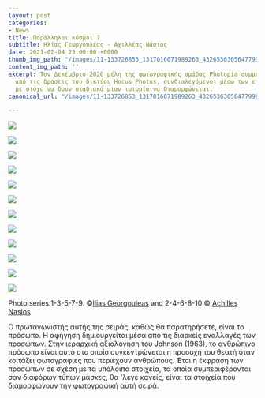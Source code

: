 ```yaml
---
layout: post
categories:
- News
title: Παράλληλοι κόσμοι 7
subtitle: Ηλίας Γεωργουλέας - Αχιλλέας Νάσιος
date: 2021-02-04 23:00:00 +0000
thumb_img_path: "/images/11-133726853_1317016071989263_4326536305647799895_n.jpg"
content_img_path: ''
excerpt: Τον Δεκέμβριο 2020 μέλη της φωτογραφικής ομάδας Photopia συμμετείχαν σε μια
  από τις δράσεις του δικτύου Hocus Photus, συνδιαλεγόμενοι μέσω των εικόνων τους
  με στόχο να δουν σταδιακά μιαν ιστορία να διαμορφώνεται.
canonical_url: "/images/11-133726853_1317016071989263_4326536305647799895_n.jpg"

---
```


![](/images/01-132403947_383937706026209_3509852526965541899_n.jpg)

![](/images/02_mg_5105.jpg)

![](/images/03-132048789_1351097455227952_1782362896588828598_n.jpg)

![](/images/04-img_4134.jpg)

![](/images/05-132370929_1931727126967698_8833381536574118709_n.jpg)

![](/images/06_mg_0353.jpg)

![](/images/07-132490150_214234206926496_7001960400703478973_n.jpg)

![](/images/08_mg_3341.jpg)

![](/images/09-134149617_2843512772588325_6368110654267988745_n.jpg)

![](/images/10-26232552_10214833602775995_9107812821739198727_o.jpg)

![](/images/11-133726853_1317016071989263_4326536305647799895_n.jpg)

![](/images/12_mg_2447.jpg)

Photo series:1-3-5-7-9. ©<a href="https://www.facebook.com/ilias.georgouleas" target="blank">Ilias Georgouleas</a>  and  2-4-6-8-10 © <a href="https://anikon.org/" target="blank">Achilles Nasios</a>

Ο πρωταγωνιστής αυτής της σειράς, καθώς θα παρατηρήσετε, είναι το πρόσωπο. Η αφήγηση δημιουργείται μέσα από τις διαρκείς εναλλαγές των προσώπων. Στην ιεραρχική αξιολόγηση του Johnson (1963), το ανθρώπινο πρόσωπο είναι αυτό στο οποίο συγκεντρώνεται η προσοχή του θεατή όταν κοιτάζει φωτογραφίες που περιέχουν ανθρώπους. Έτσι η έκφραση των προσώπων σε σχέση με τα υπόλοιπα στοιχεία, τα οποία συμπεριφέρονται σαν διαφόρων τύπων μάσκες, θα 'λεγε κανείς, είναι τα στοιχεία που διαμορφώνουν την φωτογραφική αυτή σειρά. 